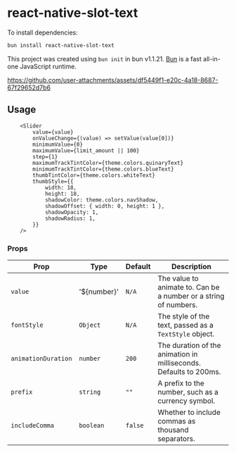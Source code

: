 # react-native-slot-text

To install dependencies:

```bash
bun install react-native-slot-text
```

This project was created using `bun init` in bun v1.1.21. [Bun](https://bun.sh) is a fast all-in-one JavaScript runtime.

https://github.com/user-attachments/assets/df5449f1-e20c-4a18-8687-67f29652d7b6


## Usage

```
    <Slider
        value={value}
        onValueChange={(value) => setValue(value[0])}
        minimumValue={0}
        maximumValue={limit_amount || 100}
        step={1}
        maximumTrackTintColor={theme.colors.quinaryText}
        minimumTrackTintColor={theme.colors.blueText}
        thumbTintColor={theme.colors.whiteText}
        thumbStyle={{
            width: 18,
            height: 18,
            shadowColor: theme.colors.navShadow,
            shadowOffset: { width: 0, height: 1 },
            shadowOpacity: 1,
            shadowRadius: 1,
        }}
    />
```

### Props

| Prop                | Type                  | Default  | Description                                                                                      |
|---------------------|-----------------------|----------|--------------------------------------------------------------------------------------------------|
| `value`             | '${number}'  | `N/A`    | The value to animate to. Can be a number or a string of numbers.                                  |
| `fontStyle`         | `Object`              | `N/A`    | The style of the text, passed as a `TextStyle` object.                                            |
| `animationDuration`  | `number`              | `200`    | The duration of the animation in milliseconds. Defaults to 200ms.                                 |
| `prefix`            | `string`              | `""`     | A prefix to the number, such as a currency symbol.                                                |
| `includeComma`      | `boolean`             | `false`  | Whether to include commas as thousand separators.                                                 |
